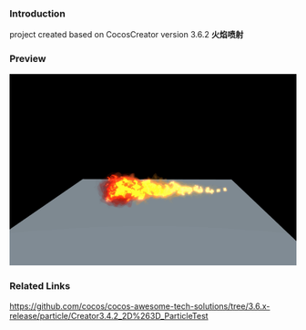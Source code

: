 ### Introduction

project created based on CocosCreator version 3.6.2 **火焰喷射** 

### Preview
![image](../../../gif/202211/2022112202.gif)

### Related Links
https://github.com/cocos/cocos-awesome-tech-solutions/tree/3.6.x-release/particle/Creator3.4.2_2D%263D_ParticleTest